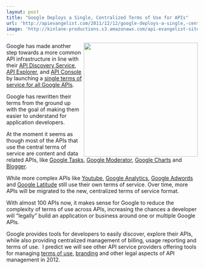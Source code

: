 ```yaml
---
layout: post
title: "Google Deploys a Single, Centralized Terms of Use for APIs"
url: 'http://apievangelist.com/2011/12/12/google-deploys-a-single,-centralized-terms-of-use-for-apis/'
image: 'http://kinlane-productions.s3.amazonaws.com/api-evangelist-site/blog/google-logo-legal-600.jpg'
---
```


<img class="c1" src="http://kinlane-productions.s3.amazonaws.com/api-evangelist/google/google-logo-legal-600.jpg" alt="" width="300" align="right" />

Google has made another step towards a more common API infrastructure in line with their [API Discovery Service][1], [API Explorer][2], and [API Console][3] by launching a [single terms of service for all Google APIs][4].

Google has rewritten their terms from the ground up with the goal of making them easier to understand for application developers.

At the moment it seems as though most of the APIs that use the central terms of service are content and data related APIs, like [Google Tasks][5], [Google Moderator][6], [Google Charts][7] and [Blogger][8].

While more complex APIs like [Youtube][9], [Google Analytics][10], [Google Adwords][11] and [Google Latitude][12] still use their own terms of service. Over time, more APIs will be migrated to the new, centralized terms of service format. 

With almost 100 APIs now, it makes sense for Google to reduce the complexity of terms of use across APIs, increasing the chances a developer will “legally” build an application or business around one or multiple Google APIs. 

Google provides tools for developers to easily discover, explore their APIs, while also providing centralized management of billing, usage reporting and terms of use.  I predict we will see other API service providers offering tools for managing [terms of use][13], [branding][14] and other legal aspects of API management in 2012.

   [1]: http://blog.apievangelist.com/2011/05/21/google-apis-discovery-service/ (API Discovery Service)
   [2]: http://blog.apievangelist.com/2011/03/08/google-api-explorer/ (Google API Explorer)
   [3]: http://blog.apievangelist.com/2011/05/21/google-apis-console/ (Google API Console)
   [4]: http://code.google.com/apis/terms/index.html
   [5]: http://code.google.com/apis/tasks/terms.html (Google Tasks)
   [6]: http://code.google.com/apis/moderator/terms.html (Google Moderator)
   [7]: http://code.google.com/apis/chart/terms.html (Google Charts)
   [8]: http://code.google.com/apis/blogger/terms.html (Blogger)
   [9]: http://code.google.com/apis/youtube/terms.html (Youtube Terms of Service)
   [10]: http://www.google.com/analytics/tos.html (Google Analytics)
   [11]: http://code.google.com/apis/adwords/docs/terms.html (Google Adwords Terms of Service)
   [12]: http://code.google.com/apis/latitude/terms.html (Google Latitude)
   [13]: http://blog.apievangelist.com/buildingblocks/terms_of_use__conditions.php (terms of use)
   [14]: http://blog.apievangelist.com/buildingblocks/branding.php (branding)
